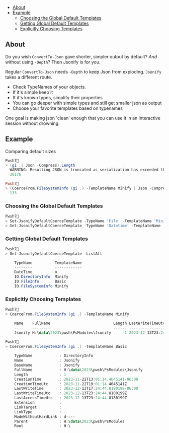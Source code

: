 - [About](#about)
- [Example](#example)
  - [Choosing the Global Default Templates](#choosing-the-global-default-templates)
  - [Getting Global Default Templates](#getting-global-default-templates)
  - [Explicitly Choosing Templates](#explicitly-choosing-templates)


## About

Do you wish `ConvertTo-Json` gave shorter, simpler output by default? *And* without using `-Depth`? Then Jsonify is for you.

Regular `ConvertTo-Json` needs `-Depth` to keep Json from exploding. 
`Jsonify` takes a different route.

- Check TypeNames of your objects. 
- If it's simple keep it
- If it's known types, simplify their properties 
- You can go deeper with simple types and still get smaller json as output
- Choose your favorite templates based on typenames
  
One goal is making json 'clean' enough that you can use it in an interactive session without drowning. 

## Example

Comparing default sizes 
```ps1
Pwsh7🐒
> (gi .| Json -Compress).Length
  WARNING: Resulting JSON is truncated as serialization has exceeded the set depth of 2.
  30176

Pwsh7🐒
> (CoerceFrom.FileSystemInfo (gi .) -TemplateName Minify | Json -Compress).Length
  133
```

### Choosing the Global Default Templates

```ps1
Pwsh7🐒
> Set-JsonifyDefaultCoerceTemplate -TypeName 'File' -TemplateName 'Minify'
> Set-JsonifyDefaultCoerceTemplate -TypeName 'Datetime' -TemplateName 'o'
```

### Getting Global Default Templates

```ps1
Pwsh7🐒
> Get-JsonifyDefaultCoerceTemplate -ListAll

    TypeName          TemplateName
    --------          ------------
    DateTime          o
    IO.DirectoryInfo  Minify
    IO.FileInfo       Basic
    IO.FileSystemInfo Minify

```

### Explicitly Choosing Templates 

```ps1
Pwsh7🐒
> CoerceFrom.FileSystemInfo (gi .) -TemplateName Minify

    Name    FullName                            Length LastWriteTimeUtc
    ----    --------                            ------ ----------------
    Jsonify H:\data\2023\pwsh\PsModules\Jsonify      1 2023-12-13T23:24:44.8180199Z

Pwsh7🐒
> CoerceFrom.FileSystemInfo (gi .) -TemplateName Basic 
    
    TypeName            : DirectoryInfo
    Name                : Jsonify
    BaseName            : Jsonify
    FullName            : H:\data\2023\pwsh\PsModules\Jsonify
    Length              : 1
    CreationTime        : 2023-11-22T13:01:14.4645141-06:00
    CreationTimeUtc     : 2023-11-22T19:01:14.4645141Z
    LastWriteTime       : 2023-12-13T17:24:44.8180199-06:00
    LastWriteTimeUtc    : 2023-12-13T23:24:44.8180199Z
    LastAccessTimeUtc   : 2023-12-13T23:24:44.8180199Z
    Extension           : 
    LinkTarget          : 
    LinkType            : 
    ModeWithoutHardLink : d----
    Parent              : H:\data\2023\pwsh\PsModules
    Root                : H:\
  ```